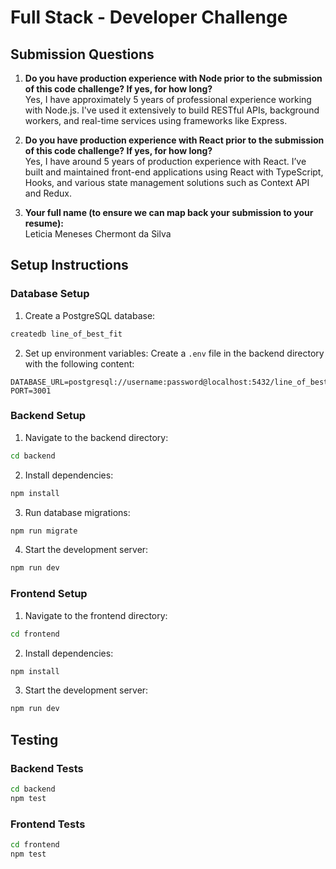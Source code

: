 # Full Stack - Developer Challenge

## Submission Questions

1. **Do you have production experience with Node prior to the submission of this code challenge? If yes, for how long?**  
   Yes, I have approximately 5 years of professional experience working with Node.js. I've used it extensively to build RESTful APIs, background workers, and real-time services using frameworks like Express.

2. **Do you have production experience with React prior to the submission of this code challenge? If yes, for how long?**  
   Yes, I have around 5 years of production experience with React. I’ve built and maintained front-end applications using React with TypeScript, Hooks, and various state management solutions such as Context API and Redux.

3. **Your full name (to ensure we can map back your submission to your resume):**  
   Leticia Meneses Chermont da Silva



## Setup Instructions

### Database Setup

1. Create a PostgreSQL database:
```bash
createdb line_of_best_fit
```

2. Set up environment variables:
Create a `.env` file in the backend directory with the following content:
```
DATABASE_URL=postgresql://username:password@localhost:5432/line_of_best_fit
PORT=3001
```

### Backend Setup

1. Navigate to the backend directory:
```bash
cd backend
```

2. Install dependencies:
```bash
npm install
```

3. Run database migrations:
```bash
npm run migrate
```

4. Start the development server:
```bash
npm run dev
```

### Frontend Setup

1. Navigate to the frontend directory:
```bash
cd frontend
```

2. Install dependencies:
```bash
npm install
```

3. Start the development server:
```bash
npm run dev
```

## Testing

### Backend Tests
```bash
cd backend
npm test
```

### Frontend Tests
```bash
cd frontend
npm test
```